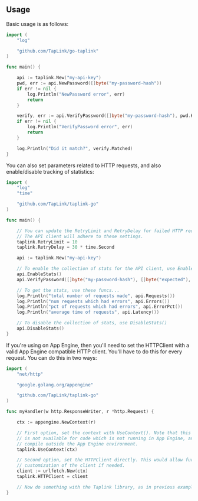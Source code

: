 ## Usage

Basic usage is as follows:

```go
import (
    "log"

    "github.com/TapLink/go-taplink"
)

func main() {

    api := taplink.New("my-api-key")
    pwd, err := api.NewPassword([]byte("my-password-hash"))
    if err != nil {
        log.Println("NewPassword error", err)
        return
    }

    verify, err := api.VerifyPassword([]byte("my-password-hash"), pwd.Hash, pwd.VersionID)
    if err != nil {
        log.Println("VerifyPassword error", err)
        return
    }

    log.Println("Did it match?", verify.Matched)
}
```

You can also set parameters related to HTTP requests, and also enable/disable
tracking of statistics:

```go
import (
	"log"
	"time"

	"github.com/TapLink/taplink-go"
)

func main() {

	// You can update the RetryLimit and RetryDelay for failed HTTP requests, too.
	// The API client will adhere to these settings.
	taplink.RetryLimit = 10
	taplink.RetryDelay = 30 * time.Second

	api := taplink.New("my-api-key")

	// To enable the collection of stats for the API client, use EnableStats()
	api.EnableStats()
	api.VerifyPassword([]byte("my-password-hash"), []byte("expected"), 0)

	// To get the stats, use these funcs...
	log.Println("total number of requests made", api.Requests())
	log.Println("num requests which had errors", api.Errors())
	log.Println("pct of requests which had errors", api.ErrorPct())
	log.Println("average time of requests", api.Latency())

	// To disable the collection of stats, use DisableStats()
	api.DisableStats()
}
```

If you're using on App Engine, then you'll need to set the HTTPClient with a valid
App Engine compatible HTTP client. You'll have to do this for every request.
You can do this in two ways:

```go
import (
    "net/http"

    "google.golang.org/appengine"

    "github.com/TapLink/taplink-go"
)

func myHandler(w http.ResponseWriter, r *http.Request) {

    ctx := appengine.NewContext(r)

    // First option, set the context with UseContext(). Note that this function
    // is not available for code which is not running in App Engine, and won't
    // compile outside the App Engine environment.
    taplink.UseContext(ctx)

    // Second option, set the HTTPClient directly. This would allow further
    // customization of the client if needed.
    client := urlfetch.New(ctx)
    taplink.HTTPClient = client

    // Now do something with the Taplink library, as in previous examples...
}

```
